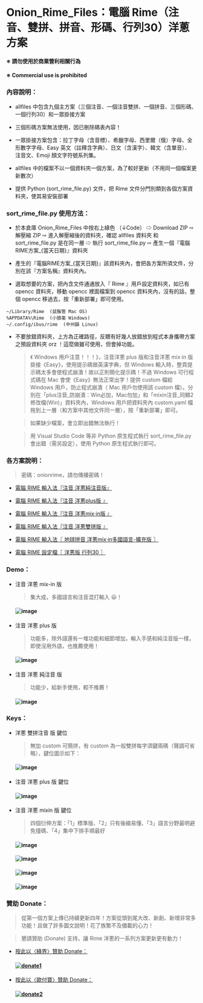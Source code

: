 # Onion_Rime_Files：電腦 Rime（注音、雙拼、拼音、形碼、行列30）洋蔥方案

####  ※ 請勿使用於商業營利相關行為
####  ※ Commercial use is prohibited

### 內容說明：
- allfiles 中包含九個主方案（三個注音、一個注音雙拼、一個拼音、三個形碼、一個行列30）和一眾掛接方案

- 三個形碼方案無法使用，因已刪除碼表內容！

- 一眾掛接方案包含：拉丁字母（含音標）、希臘字母、西里爾（俄）字母、全形數字字母、Easy 英文（註釋含字典）、日文（含漢字）、韓文（含單音）、 注音文、Emoji 顏文字符號系列集。

- allfiles 中的檔案不以一個資料夾一個方案，為了較好更新（不用同一個檔案更新數次）

- 提供 Python (sort_rime_file.py) 文件，把 Rime 文件分門別類到各個方案資料夾，使其易安裝部署

### sort_rime_file.py 使用方法：
- 於本倉庫 Onion_Rime_Files 中按右上綠色 〔↓Code〕 ⇨ Download ZIP ⇨ 解壓縮 ZIP ⇨ 進入解壓縮後的資料夾，確認 allfiles 資料夾 和 sort_rime_file.py 是在同一層 ⇨ 執行 sort_rime_file.py ⇨ 產生一個『電腦RIME方案_{當天日期}』資料夾

- 產生的『電腦RIME方案_{當天日期}』該資料夾內，會把各方案所須文件，分別在該『方案名稱』資料夾內。

- 選取想要的方案，把內含文件通通放入『 Rime 』用戶設定資料夾，如已有 opencc 資料夾，移動 opencc 裡面檔案到 opencc 資料夾內，沒有的話，整個 opencc 移過去，按「重新部署」即可使用。

```
~/Library/Rime  (鼠鬚管 Mac OS)
%APPDATA%\Rime  (小狼毫 Windows)
~/.config/ibus/rime  (中州韻 Linux)
```


- 不要放錯資料夾，上方為正確路徑，反饋有好幾人放錯放到程式本身攜帶方案之預設資料夾 orz ！這麼做雖可使用，但會掉功能。

  > 《 Windows 用戶注意！！！》，注音洋蔥 plus 版和注音洋蔥 mix‧in 版掛接《Easy》，使用提示碼做英漢字典，但 Windows 輸入時，整頁提示碼太多會使程式崩潰！故以正則簡化提示碼！不過 Windows 可行程式碼在 Mac 會使《Easy》無法正常出字！提供 custom 檔給 Windows 用戶，防止程式崩潰（ Mac 用戶勿使用該 custom 檔）。分別在「plus注音_防崩潰：Win必加，Mac勿加」和「mixin注音_同顯2修改檔(Win)」資料夾內，Windows 用戶把資料夾內 custom.yaml 檔拖到上一層（和方案中其他文件同一層），按「重新部署」即可。

  > 如果缺少檔案，會立即出錯無法執行！
  
  > 用 Visual Studio Code 等非 Python 原生程式執行 sort_rime_file.py 會出錯（需另設定），使用 Python 原生程式執行即可。

### 各方案說明：

> 密碼：onionrime，請勿傳播密碼！

- [電腦 RIME 輸入法『注音 洋蔥純注音版』](https://deltazone.pixnet.net/blog/post/264319309)

- [電腦 RIME 輸入法『注音 洋蔥plus版 』](https://deltazone.pixnet.net/blog/post/343650692)

- [電腦 RIME 輸入法『注音 洋蔥mix‧in版 』](https://deltazone.pixnet.net/blog/post/347368709)

- [電腦 RIME 輸入法『注音 洋蔥雙拼版 』](https://deltazone.pixnet.net/blog/post/359775341)

- [電腦 RIME 輸入法〖 地球拼音 洋蔥mix‧in多國語言-擴充版 〗](https://deltazone.pixnet.net/blog/post/353697089)

- [電腦 RIME 設定檔〖 洋蔥版 行列30 〗](https://deltazone.pixnet.net/blog/post/361766142)


### Demo：

- 注音 洋蔥 mix-in 版
  
  > 集大成，多國語言和注音混打輸入 😃！
  
  #### ![image](https://github.com/oniondelta/Onion_Rime_Files/blob/master/demo_mixin.gif)
  
- 注音 洋蔥 plus 版

  > 功能多，除外語還有一堆功能和細節增加，輸入手感和純注音版一樣，即使沒用外語，也推薦使用！
  
  #### ![image](https://github.com/oniondelta/Onion_Rime_Files/blob/master/demo_plus.gif)
  
- 注音 洋蔥 純注音 版
  
  > 功能少，給新手使用，較不推薦！
  
  #### ![image](https://github.com/oniondelta/Onion_Rime_Files/blob/master/demo_pure.gif)
 
### Keys：
 
- 洋蔥 雙拼注音 版 鍵位
  > 無加 custom 可簡拼，有 custom 為一般雙拼每字須鍵兩碼（聲調可省略），鍵位圖示如下：

  #### ![image](https://github.com/oniondelta/Onion_Rime_Files/blob/master/allfiles/%E9%9B%99%E6%8B%BC%E6%B3%A8%E9%9F%B3%E9%8D%B5%E4%BD%8D%E8%AA%AA%E6%98%8E%E5%9C%96%E7%A4%BA/%E6%B4%8B%E8%94%A5%E9%9B%99%E6%8B%BC%E6%B3%A8%E9%9F%B3%E8%AA%AA%E6%98%8E.png)

- 注音 洋蔥 plus 版 鍵位

  #### ![image](https://github.com/oniondelta/Onion_Rime_Files/blob/master/bpmf_plus_keyboard.png)

- 注音 洋蔥 mixin 版 鍵位

  > 四個衍伸方案：「1」標準版、「2」只有後綴易懂、「3」語言分野最明避免撞碼、「4」集中下排手順最好

  #### ![image](https://github.com/oniondelta/Onion_Rime_Files/blob/master/bpmf_mixin_1_keyboard.png)
  
  
  #### ![image](https://github.com/oniondelta/Onion_Rime_Files/blob/master/bpmf_mixin_2_keyboard.png)
  
  
  #### ![image](https://github.com/oniondelta/Onion_Rime_Files/blob/master/bpmf_mixin_3_keyboard.png)
  
  
  #### ![image](https://github.com/oniondelta/Onion_Rime_Files/blob/master/bpmf_mixin_4_keyboard.png)
  

### 贊助 Donate：

  > 從第一個方案上傳已持續更新四年！方案從頭到尾大改、新創、新增非常多功能！且做了許多圖文說明！花了族繁不及備載的心力！

  > 懇請贊助 (Donate) 支持，讓 Rime 洋蔥的一系列方案更新更有動力！

- [按此以〈綠界〉贊助 Donate：](https://p.ecpay.com.tw/D555162)

  #### [![donate1](https://payment.ecpay.com.tw/Upload/QRCode/202010/QRCode_170c287e-2db8-4b50-b87f-8d36500a3958.png)](https://p.ecpay.com.tw/D555162)

- [按此以〈歐付寶〉贊助 Donate：](https://qr.opay.tw/q1ql7)

  #### [![donate2](https://payment.opay.tw/Upload/Broadcaster/2294343/QRcode/QRCode_7AC0FA1CAD39F0B66CFD5513A2173D1A.png)](https://qr.opay.tw/q1ql7)

